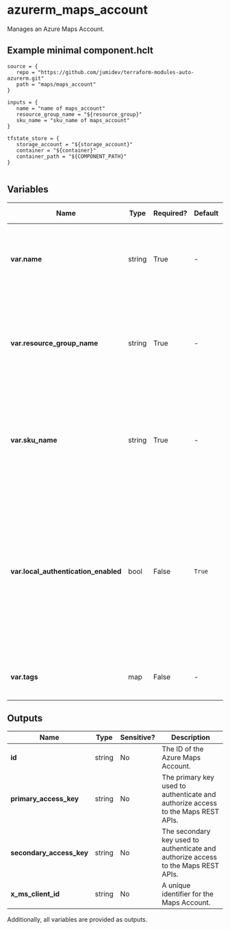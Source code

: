 # azurerm_maps_account

Manages an Azure Maps Account.

## Example minimal component.hclt

```hcl
source = {
   repo = "https://github.com/jumidev/terraform-modules-auto-azurerm.git" 
   path = "maps/maps_account" 
}

inputs = {
   name = "name of maps_account" 
   resource_group_name = "${resource_group}" 
   sku_name = "sku_name of maps_account" 
}

tfstate_store = {
   storage_account = "${storage_account}" 
   container = "${container}" 
   container_path = "${COMPONENT_PATH}" 
}


```

## Variables

| Name | Type | Required? |  Default  |  possible values |  Description |
| ---- | ---- | --------- |  ----------- | ----------- | ----------- |
| **var.name** | string | True | -  |  -  |  The name of the Azure Maps Account. Changing this forces a new resource to be created. | 
| **var.resource_group_name** | string | True | -  |  -  |  The name of the Resource Group in which the Azure Maps Account should exist. Changing this forces a new resource to be created. | 
| **var.sku_name** | string | True | -  |  `S0`, `S1`, `G2`  |  The SKU of the Azure Maps Account. Possible values are `S0`, `S1` and `G2`. Changing this forces a new resource to be created. | 
| **var.local_authentication_enabled** | bool | False | `True`  |  -  |  Is local authentication enabled for this Azure Maps Account? When `false`, all authentication to the Azure Maps data-plane REST API is disabled, except Azure AD authentication. Defaults to `true`. | 
| **var.tags** | map | False | -  |  -  |  A mapping of tags to assign to the Azure Maps Account. | 



## Outputs

| Name | Type | Sensitive? | Description |
| ---- | ---- | --------- | --------- |
| **id** | string | No  | The ID of the Azure Maps Account. | 
| **primary_access_key** | string | No  | The primary key used to authenticate and authorize access to the Maps REST APIs. | 
| **secondary_access_key** | string | No  | The secondary key used to authenticate and authorize access to the Maps REST APIs. | 
| **x_ms_client_id** | string | No  | A unique identifier for the Maps Account. | 

Additionally, all variables are provided as outputs.
